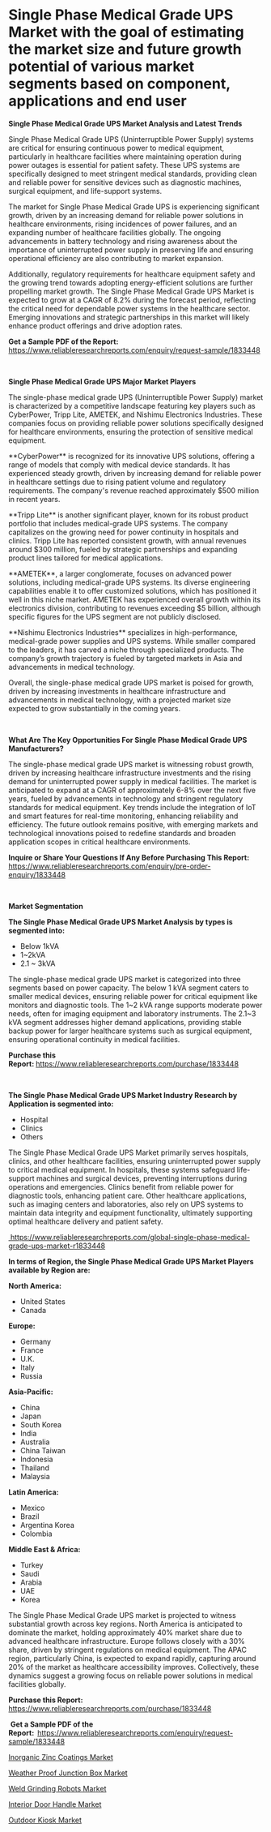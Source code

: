 <p><h1>Single Phase Medical Grade UPS Market with the goal of estimating the market size and future growth potential of various market segments based on component, applications and end user</h1></p><p><strong>Single Phase Medical Grade UPS Market Analysis and Latest Trends</strong></p>
<p><p>Single Phase Medical Grade UPS (Uninterruptible Power Supply) systems are critical for ensuring continuous power to medical equipment, particularly in healthcare facilities where maintaining operation during power outages is essential for patient safety. These UPS systems are specifically designed to meet stringent medical standards, providing clean and reliable power for sensitive devices such as diagnostic machines, surgical equipment, and life-support systems.</p><p>The market for Single Phase Medical Grade UPS is experiencing significant growth, driven by an increasing demand for reliable power solutions in healthcare environments, rising incidences of power failures, and an expanding number of healthcare facilities globally. The ongoing advancements in battery technology and rising awareness about the importance of uninterrupted power supply in preserving life and ensuring operational efficiency are also contributing to market expansion.</p><p>Additionally, regulatory requirements for healthcare equipment safety and the growing trend towards adopting energy-efficient solutions are further propelling market growth. The Single Phase Medical Grade UPS Market is expected to grow at a CAGR of 8.2% during the forecast period, reflecting the critical need for dependable power systems in the healthcare sector. Emerging innovations and strategic partnerships in this market will likely enhance product offerings and drive adoption rates.</p></p>
<p><strong>Get a Sample PDF of the Report:&nbsp;</strong> <a href="https://www.reliableresearchreports.com/enquiry/request-sample/1833448?utm_campaign=3&utm_medium=2&utm_source=Github&utm_content=ia&utm_term=17102024&utm_id=single-phase-medical-grade-ups">https://www.reliableresearchreports.com/enquiry/request-sample/1833448</a></p>
<p>&nbsp;</p>
<p><strong>Single Phase Medical Grade UPS Major Market Players</strong></p>
<p><p>The single-phase medical grade UPS (Uninterruptible Power Supply) market is characterized by a competitive landscape featuring key players such as CyberPower, Tripp Lite, AMETEK, and Nishimu Electronics Industries. These companies focus on providing reliable power solutions specifically designed for healthcare environments, ensuring the protection of sensitive medical equipment.</p><p>**CyberPower** is recognized for its innovative UPS solutions, offering a range of models that comply with medical device standards. It has experienced steady growth, driven by increasing demand for reliable power in healthcare settings due to rising patient volume and regulatory requirements. The company's revenue reached approximately $500 million in recent years.</p><p>**Tripp Lite** is another significant player, known for its robust product portfolio that includes medical-grade UPS systems. The company capitalizes on the growing need for power continuity in hospitals and clinics. Tripp Lite has reported consistent growth, with annual revenues around $300 million, fueled by strategic partnerships and expanding product lines tailored for medical applications.</p><p>**AMETEK**, a larger conglomerate, focuses on advanced power solutions, including medical-grade UPS systems. Its diverse engineering capabilities enable it to offer customized solutions, which has positioned it well in this niche market. AMETEK has experienced overall growth within its electronics division, contributing to revenues exceeding $5 billion, although specific figures for the UPS segment are not publicly disclosed.</p><p>**Nishimu Electronics Industries** specializes in high-performance, medical-grade power supplies and UPS systems. While smaller compared to the leaders, it has carved a niche through specialized products. The company’s growth trajectory is fueled by targeted markets in Asia and advancements in medical technology.</p><p>Overall, the single-phase medical grade UPS market is poised for growth, driven by increasing investments in healthcare infrastructure and advancements in medical technology, with a projected market size expected to grow substantially in the coming years.</p></p>
<p>&nbsp;</p>
<p><strong>What Are The Key Opportunities For Single Phase Medical Grade UPS Manufacturers?</strong></p>
<p><p>The single-phase medical grade UPS market is witnessing robust growth, driven by increasing healthcare infrastructure investments and the rising demand for uninterrupted power supply in medical facilities. The market is anticipated to expand at a CAGR of approximately 6-8% over the next five years, fueled by advancements in technology and stringent regulatory standards for medical equipment. Key trends include the integration of IoT and smart features for real-time monitoring, enhancing reliability and efficiency. The future outlook remains positive, with emerging markets and technological innovations poised to redefine standards and broaden application scopes in critical healthcare environments.</p></p>
<p><strong>Inquire or Share Your Questions If Any Before Purchasing This Report:</strong> <a href="https://www.reliableresearchreports.com/enquiry/pre-order-enquiry/1833448?utm_campaign=3&utm_medium=2&utm_source=Github&utm_content=ia&utm_term=17102024&utm_id=single-phase-medical-grade-ups">https://www.reliableresearchreports.com/enquiry/pre-order-enquiry/1833448</a></p>
<p>&nbsp;</p>
<p><strong>Market Segmentation</strong></p>
<p><strong>The Single Phase Medical Grade UPS Market Analysis by types is segmented into:</strong></p>
<p><ul><li>Below 1kVA</li><li>1~2kVA</li><li>2.1 ~ 3kVA</li></ul></p>
<p><p>The single-phase medical grade UPS market is categorized into three segments based on power capacity. The below 1 kVA segment caters to smaller medical devices, ensuring reliable power for critical equipment like monitors and diagnostic tools. The 1~2 kVA range supports moderate power needs, often for imaging equipment and laboratory instruments. The 2.1~3 kVA segment addresses higher demand applications, providing stable backup power for larger healthcare systems such as surgical equipment, ensuring operational continuity in medical facilities.</p></p>
<p><strong>Purchase this Report:&nbsp;</strong><a href="https://www.reliableresearchreports.com/purchase/1833448?utm_campaign=3&utm_medium=2&utm_source=Github&utm_content=ia&utm_term=17102024&utm_id=single-phase-medical-grade-ups">https://www.reliableresearchreports.com/purchase/1833448</a></p>
<p>&nbsp;</p>
<p><strong>The Single Phase Medical Grade UPS Market Industry Research by Application is segmented into:</strong></p>
<p><ul><li>Hospital</li><li>Clinics</li><li>Others</li></ul></p>
<p><p>The Single Phase Medical Grade UPS Market primarily serves hospitals, clinics, and other healthcare facilities, ensuring uninterrupted power supply to critical medical equipment. In hospitals, these systems safeguard life-support machines and surgical devices, preventing interruptions during operations and emergencies. Clinics benefit from reliable power for diagnostic tools, enhancing patient care. Other healthcare applications, such as imaging centers and laboratories, also rely on UPS systems to maintain data integrity and equipment functionality, ultimately supporting optimal healthcare delivery and patient safety.</p></p>
<p><a href="https://www.reliableresearchreports.com/global-single-phase-medical-grade-ups-market-r1833448?utm_campaign=3&utm_medium=2&utm_source=Github&utm_content=ia&utm_term=17102024&utm_id=single-phase-medical-grade-ups">&nbsp;https://www.reliableresearchreports.com/global-single-phase-medical-grade-ups-market-r1833448</a></p>
<p><strong>In terms of Region, the Single Phase Medical Grade UPS Market Players available by Region are:</strong></p>
<p>
    <p> <strong> North America: </strong>
        <ul>
            <li>United States</li>
            <li>Canada</li>
        </ul>
        </p> 
    <p> <strong> Europe: </strong>
        <ul>
            <li>Germany</li>
            <li>France</li>
            <li>U.K.</li>
            <li>Italy</li>
            <li>Russia</li>
        </ul>
        </p> 
    <p> <strong> Asia-Pacific: </strong>
        <ul>
            <li>China</li>
            <li>Japan</li>
            <li>South Korea</li>
            <li>India</li>
            <li>Australia</li>
            <li>China Taiwan</li>
            <li>Indonesia</li>
            <li>Thailand</li>
            <li>Malaysia</li>
        </ul>
        </p> 
    <p> <strong> Latin America: </strong>
        <ul>
            <li>Mexico</li>
            <li>Brazil</li>
            <li>Argentina Korea</li>
            <li>Colombia</li>
        </ul>
        </p> 
    <p> <strong> Middle East & Africa: </strong>
        <ul>
            <li>Turkey</li>
            <li>Saudi</li>
            <li>Arabia</li>
            <li>UAE</li>
            <li>Korea</li>
        </ul>
    </p>
    </p>
<p><p>The Single Phase Medical Grade UPS market is projected to witness substantial growth across key regions. North America is anticipated to dominate the market, holding approximately 40% market share due to advanced healthcare infrastructure. Europe follows closely with a 30% share, driven by stringent regulations on medical equipment. The APAC region, particularly China, is expected to expand rapidly, capturing around 20% of the market as healthcare accessibility improves. Collectively, these dynamics suggest a growing focus on reliable power solutions in medical facilities globally.</p></p>
<p><strong>Purchase this Report: </strong><a href="https://www.reliableresearchreports.com/purchase/1833448?utm_campaign=3&utm_medium=2&utm_source=Github&utm_content=ia&utm_term=17102024&utm_id=single-phase-medical-grade-ups">https://www.reliableresearchreports.com/purchase/1833448</a></p>
<p>&nbsp;<strong>Get a Sample PDF of the Report:&nbsp;&nbsp;</strong><a href="https://www.reliableresearchreports.com/enquiry/request-sample/1833448?utm_campaign=3&utm_medium=2&utm_source=Github&utm_content=ia&utm_term=17102024&utm_id=single-phase-medical-grade-ups">https://www.reliableresearchreports.com/enquiry/request-sample/1833448</a></p>
<p><strong></strong></p>
<p><p><a href="https://www.linkedin.com/pulse/market-insights-global-inorganic-zinc-coatings-forecast-innovation-bsmyc?utm_campaign=3&utm_medium=2&utm_source=Github&utm_content=ia&utm_term=17102024&utm_id=single-phase-medical-grade-ups">Inorganic Zinc Coatings Market</a></p><p><a href="https://issuu.com/reportprime-2/docs/weather-proof-junction-box-market-s_7f11c4b2c8c011?utm_campaign=3&utm_medium=2&utm_source=Github&utm_content=ia&utm_term=17102024&utm_id=single-phase-medical-grade-ups">Weather Proof Junction Box Market</a></p><p><a href="https://github.com/CarolynWatkins697/Market-Research-Report-List-1/blob/main/weld-grinding-robots-market.md?utm_campaign=3&utm_medium=2&utm_source=Github&utm_content=ia&utm_term=17102024&utm_id=single-phase-medical-grade-ups">Weld Grinding Robots Market</a></p><p><a href="https://www.linkedin.com/pulse/interior-door-handle-momentum-charting-91-cagr-path-2024-2031-ki5qf?utm_campaign=3&utm_medium=2&utm_source=Github&utm_content=ia&utm_term=17102024&utm_id=single-phase-medical-grade-ups">Interior Door Handle Market</a></p><p><a href="https://issuu.com/reportprime-2/docs/outdoor-kiosk-market-size-2030.pptx_57fa7434699b95?utm_campaign=3&utm_medium=2&utm_source=Github&utm_content=ia&utm_term=17102024&utm_id=single-phase-medical-grade-ups">Outdoor Kiosk Market</a></p></p>